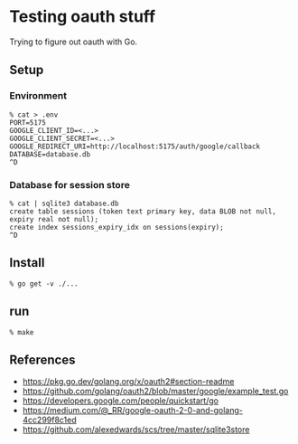 # Testing oauth stuff

Trying to figure out oauth with Go.

## Setup

### Environment

```shell
% cat > .env
PORT=5175
GOOGLE_CLIENT_ID=<...>
GOOGLE_CLIENT_SECRET=<...>
GOOGLE_REDIRECT_URI=http://localhost:5175/auth/google/callback
DATABASE=database.db
^D
```

### Database for session store

```shell
% cat | sqlite3 database.db
create table sessions (token text primary key, data BLOB not null, expiry real not null);
create index sessions_expiry_idx on sessions(expiry);
^D
```


## Install

```shell
% go get -v ./...
```

## run

```shell
% make
```

## References

-   https://pkg.go.dev/golang.org/x/oauth2#section-readme
-   https://github.com/golang/oauth2/blob/master/google/example_test.go
-   https://developers.google.com/people/quickstart/go
-   https://medium.com/@_RR/google-oauth-2-0-and-golang-4cc299f8c1ed
-   https://github.com/alexedwards/scs/tree/master/sqlite3store
